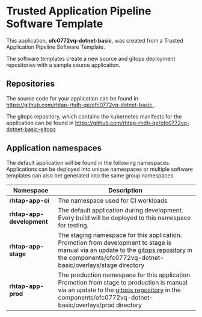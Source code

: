 # Trusted Application Pipeline Software Template

This application, **ofc0772vq-dotnet-basic**, was created from a Trusted Application Pipeline Software Template.

The software templates create a new source and gitops deployment repositories with a sample source application. 

## Repositories

The source code for your application can be found in [https://github.com/rhtap-rhdh-qe/ofc0772vq-dotnet-basic ](https://github.com/rhtap-rhdh-qe/ofc0772vq-dotnet-basic ).
 
The gitops repository, which contains the kubernetes manifests for the application can be found in 
[https://github.com/rhtap-rhdh-qe/ofc0772vq-dotnet-basic-gitops ](https://github.com/rhtap-rhdh-qe/ofc0772vq-dotnet-basic-gitops ) 

## Application namespaces 

The default application will be found in the following namespaces. Applications can be deployed into unique namespaces or multiple software templates can also bet generated into the same group namespaces.  

|  Namespace   |  Description   |  
| -------- | -------- |
| **rhtap-app-ci** | The namespace used for CI workloads |
| **rhtap-app-development** | The default application during development. Every build will be deployed to this namespace for testing. |
| **rhtap-app-stage** | The staging namespace for this application. Promotion from development to stage is manual via an update to the [gitops repository](https://github.com/rhtap-rhdh-qe/ofc0772vq-dotnet-basic-gitops ) in the components/ofc0772vq-dotnet-basic/overlays/stage directory |
| **rhtap-app-prod** | The production namespace for this application. Promotion from stage to production is manual via an update to the [gitops repository](https://github.com/rhtap-rhdh-qe/ofc0772vq-dotnet-basic-gitops ) in the components/ofc0772vq-dotnet-basic/overlays/prod directory |